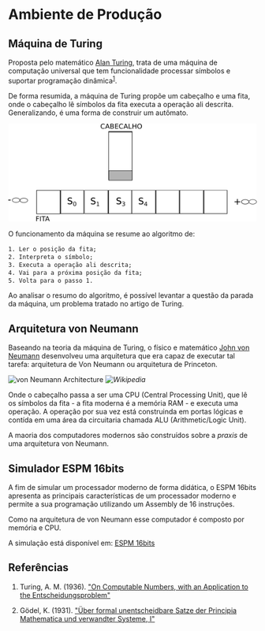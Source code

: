 # Ambiente de Produção

## Máquina de Turing

Proposta pelo matemático [Alan Turing](https://en.wikipedia.org/wiki/Alan_Turing), trata de uma máquina de computação universal que tem funcionalidade processar símbolos e suportar programação dinâmica<sup>[1](##Referências)</sup>. 

De forma resumida, a máquina de Turing propõe um cabeçalho e uma fita, onde o cabeçalho lê símbolos da fita executa a operação ali descrita. Generalizando, é uma forma de construir um autômato.

![Máquina de Turing](/assets/img/turing_tape_header.png)

O funcionamento da máquina se resume ao algoritmo de:
```
1. Ler o posição da fita;
2. Interpreta o símbolo;
3. Executa a operação ali descrita;
4. Vai para a próxima posição da fita;
5. Volta para o passo 1.
```
 
Ao analisar o resumo do algoritmo, é possível levantar a questão da parada da máquina, um problema tratado no artigo de Turing.

## Arquitetura von Neumann

Baseando na teoria da máquina de Turing, o físico e matemático [John von Neumann](https://en.wikipedia.org/wiki/John_von_Neumann) desenvolveu uma arquitetura que era capaz de executar tal tarefa: arquitetura de Von Neumann ou arquitetura de Princeton.

![von Neumann Architecture](https://upload.wikimedia.org/wikipedia/commons/thumb/e/e5/Von_Neumann_Architecture.svg/2880px-Von_Neumann_Architecture.svg.png)
*![Wikipedia](https://en.wikipedia.org/wiki/Von_Neumann_architecture)*

Onde o cabeçalho passa a ser uma CPU (Central Processing Unit), que lê os símbolos da fita - a fita moderna é a memória RAM - e executa uma operação. A operação por sua vez está construinda em portas lógicas e contída em uma área da circuitaria chamada ALU (Arithmetic/Logic Unit).

A maoria dos computadores modernos são construídos sobre a *praxis* de uma arquitetura von Neumann. 

## Simulador ESPM 16bits

A fim de simular um processador moderno de forma didática, o ESPM 16bits apresenta as principais características de um processador moderno e permite a sua programação utilizando um Assembly de 16 instruções.

Como na arquitetura de von Neumann esse computador é composto por memória e CPU.

A simulação está disponível em:
[ESPM 16bits](/espm.16bits)


## Referências

1. Turing, A. M. (1936). ["On Computable Numbers, with an Application to the Entscheidungsproblem"](/assets/pdf/Turing_1936.pdf)

2. Gödel, K. (1931). ["Über formal unentscheidbare Satze der Principia Mathematica und verwandter Systeme, I"](/assets/pdf/Godel_1931.pdf)

